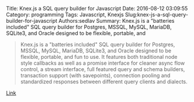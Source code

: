 Title: Knex.js a SQL query builder for Javascript
Date: 2016-08-12 03:09:55
Category: programming
Tags: Javascript, Knexjs
Slug:knex-js-a-sql-query-builder-for-javascript
Authors:sedlav
Summary: Knex.js is a "batteries included" SQL query builder for Postgres, MSSQL, MySQL, MariaDB, SQLite3, and Oracle designed to be flexible, portable, and 

> Knex.js is a "batteries included" SQL query builder for Postgres, MSSQL, MySQL, MariaDB, SQLite3, and Oracle designed to be flexible, portable, and fun to use. It features both traditional node style callbacks as well as a promise interface for cleaner async flow control, a stream interface, full featured query and schema builders, transaction support (with savepoints), connection pooling and standardized responses between different query clients and dialects.

[Link](http://knexjs.org/)
